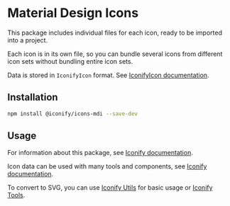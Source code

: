 # Material Design Icons

This package includes individual files for each icon, ready to be imported into a project.

Each icon is in its own file, so you can bundle several icons from different icon sets without bundling entire icon sets.

Data is stored in `IconifyIcon` format. See [IconifyIcon documentation](https://iconify.design/docs/types/iconify-icon.html).

## Installation

```bash
npm install @iconify/icons-mdi --save-dev
```

## Usage

For information about this package, see [Iconify documentation](https://iconify.design/docs/icons/icons.html).

Icon data can be used with many tools and components, see [Iconify documentation](https://iconify.design/docs/usage/).

To convert to SVG, you can use [Iconify Utils](https://iconify.design/docs/libraries/utils/examples/export-svgs-from-icon-set.html) for basic usage or [Iconify Tools](https://iconify.design/docs/libraries/tools/).
